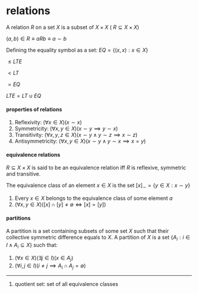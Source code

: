 # relations

A relation $R$ on a set $X$ is a subset of $X \times X$ ( $R \subseteq X \times X$)

$(a,b) \in R \equiv aRb \equiv a \sim b$

Defining the equality symbol as a set: $EQ = \{(x, x): x \in X\}$

$\leq LTE$

$\lt LT$

$= EQ$

$LTE = LT \cup EQ$

#### properties of relations

1. Reflexivity: $(\forall x \in X)(x \sim x)$
2. Symmetricity: $(\forall x,y \in X)(x \sim y \implies y \sim x)$
3. Transitivity: $(\forall x,y,z \in X)(x \sim y \land y \sim z \implies x \sim z)$
4. Antisymmetricity: $(\forall x,y \in X)(x \sim y \land y \sim x \implies x=y)$

#### equivalence relations

$R \subseteq X \times X$ is said to be an equivalence relation iff $R$ is reflexive, symmetric and transitive.

The equivalence class of an element $x \in X$ is the set $[x]_\sim = \{ y \in X: x \sim y\}$

1. Every $x \in X$ belongs to the equivalence class of some element $a$
2. $(\forall x, y \in X)([x] \cap [y] \neq \emptyset \iff [x] = [y])$

#### partitions

A partition is a set containing subsets of some set $X$ such that their collective symmetric difference equals to $X$. A partition of $X$ is a set $\{A_i: i \in I \land A_i \subseteq X\}$ such that:

1. $(\forall x \in X)(\exists j \in I)(x \in A_j)$
2. $(\forall i, j \in I)(i \neq j \implies A_i \cap A_j = \emptyset)$

---

1. quotient set: set of all equivalence classes
